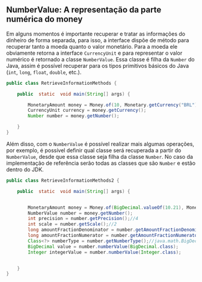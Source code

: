 ## NumberValue: A representação da parte numérica do money


Em alguns momentos é importante recuperar e tratar as informações do dinheiro de forma separada, para isso, a interface dispõe de método para recuperar tanto a moeda quanto o valor monetário. Para a moeda ele obviamente retorna a interface ```CurrencyUnit``` e para representar o valor numérico é retornado a classe ```NumberValue```. Essa classe é filha da ```Number``` do Java, assim é possível recuperar para os tipos primitivos básicos do Java (```int```, ```long```, ```float```, ```double```, etc.).


```java
public class RetrieveInformationMethods {

    public  static  void main(String[] args) {

        MonetaryAmount money = Money.of(10, Monetary.getCurrency("BRL"));
        CurrencyUnit currency = money.getCurrency();
        Number number = money.getNumber();

    }
}
```

Além disso, com o ```NumberValue``` é possível realizar mais algumas operações, por exemplo, é possível definir qual classe será recuperada a partir do ```NumberValue```, desde que essa classe seja filha da classe ```Number```. No caso da implementação de referência serão todas as classes que são ```Number``` e estão dentro do JDK.


```java
public class RetrieveInformationMethods2 {

    public  static  void main(String[] args) {


        MonetaryAmount money = Money.of(BigDecimal.valueOf(10.21), Monetary.getCurrency("BRL"));
        NumberValue number = money.getNumber();
        int precision = number.getPrecision();//4
        int scale = number.getScale();//2
        long amountFractionDenominator = number.getAmountFractionDenominator();//21
        long amountFractionNumerator = number.getAmountFractionNumerator();//10
        Class<?> numberType = number.getNumberType();//java.math.BigDecimal
        BigDecimal value = number.numberValue(BigDecimal.class);
        Integer integerValue = number.numberValue(Integer.class);


    }
}
```
